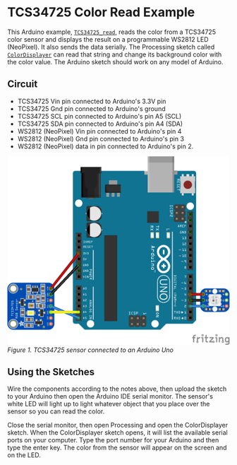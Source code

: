 # TCS34725 Color Read Example

This Arduino example, [`TCS34725_read`](TCS34725_read), reads the color from a TCS34725 color sensor and displays the result on a programmable WS2812 LED (NeoPixel). It also sends the data serially. The Processing sketch called [`ColorDisplayer`](ColorDisplayer) can read that string and change its background color with the color value. The Arduino sketch should work on any model of Arduino. 

## Circuit 

* TCS34725 Vin pin connected to Arduino's 3.3V pin
* TCS34725 Gnd pin connected to Arduino's ground
* TCS34725 SCL pin connected to Arduino's pin A5 (SCL)
* TCS34725 SDA pin connected to Arduino's pin A4 (SDA)
* WS2812 (NeoPixel) Vin pin connected to Arduino's pin 4
* WS2812 (NeoPixel) Gnd pin connected to Arduino's pin 3
* WS2812 (NeoPixel) data in pin connected to Arduino's pin 2.  

![Figure 1. TCS34725 sensor connected to an Arduino Uno](TCS34725_circuit_bb.png)
_Figure 1. TCS34725 sensor connected to an Arduino Uno_

## Using the Sketches 
Wire the components according to the notes above, then upload the sketch to your Arduino then open the Arduino IDE serial monitor. The sensor's white LED will light up to light whatever object that you place over the sensor so you can read the color. 

Close the serial monitor, then open Processing and open the ColorDisplayer sketch. When the ColorDisplayer sketch opens, it will list the available serial ports on your computer. Type the port number for your Arduino and then type the enter key. The color from the sensor will appear on the screen and on the LED.



